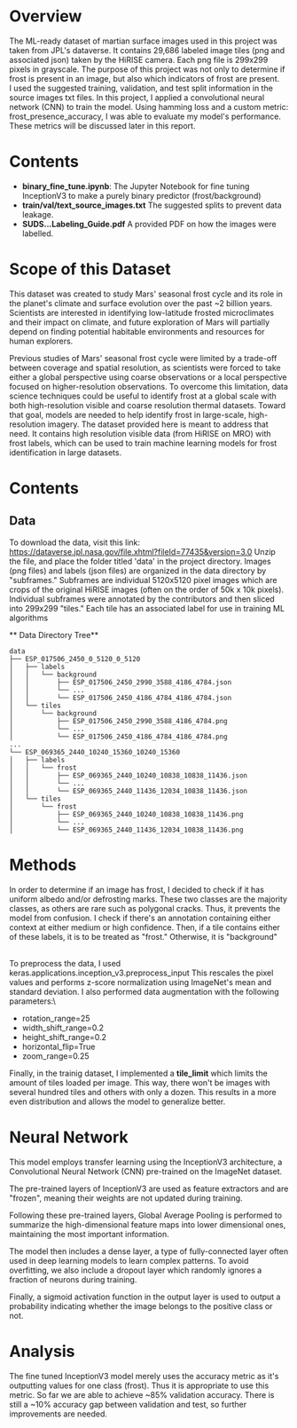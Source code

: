 # Overview

The ML-ready dataset of martian surface images used in this project was
taken from JPL's dataverse. It contains 29,686 labeled image tiles (png
and associated json) taken by the HiRISE camera. Each png file is
299x299 pixels in grayscale. The purpose of this project was not only to
determine if frost is present in an image, but also which indicators of
frost are present.\
I used the suggested training, validation, and test split information in
the source images txt files. In this project, I applied a convolutional
neural network (CNN) to train the model. Using hamming loss and a custom
metric: frost_presence_accuracy, I was able to evaluate my model's
performance. These metrics will be discussed later in this report.

# Contents
- **binary_fine_tune.ipynb**: The Jupyter Notebook for fine tuning InceptionV3 to make a purely binary predictor (frost/background)
- **train/val/text_source_images.txt** The suggested splits to prevent data leakage.
- **SUDS...Labeling_Guide.pdf** A provided PDF on how the images were labelled.

# Scope of this Dataset

This dataset was created to study Mars' seasonal frost cycle and its role in the planet's climate and surface evolution over the past ~2 billion years. Scientists are interested in identifying low-latitude frosted microclimates and their impact on climate, and future exploration of Mars will partially depend on finding potential habitable environments and resources for human explorers.

Previous studies of Mars' seasonal frost cycle were limited by a trade-off between coverage and spatial resolution, as scientists were forced to take either a global perspective using coarse observations or a local perspective focused on higher-resolution observations. To overcome this limitation, data science techniques could be useful to identify frost at a global scale with both high-resolution visible and coarse resolution thermal datasets. Toward that goal, models are needed to help identify frost in large-scale, high-resolution imagery. The dataset provided here is meant to address that need. It contains high resolution visible data (from HiRISE on MRO) with frost labels, which can be used to train machine learning models for frost identification in large datasets.

# Contents

## Data
To download the data, visit this link: https://dataverse.jpl.nasa.gov/file.xhtml?fileId=77435&version=3.0
Unzip the file, and place the folder titled 'data' in the project directory.
Images (png files) and labels (json files) are organized in the data directory by "subframes." Subframes are individual 5120x5120 pixel images which are crops of the original HiRISE images (often on the order of 50k x 10k pixels). Individual subframes were annotated by the contributors and then sliced into 299x299 "tiles." Each tile has an associated label for use in training ML algorithms

** Data Directory Tree**
```
data
├── ESP_017506_2450_0_5120_0_5120
│   ├── labels
│   │   └── background
│   │       ├── ESP_017506_2450_2990_3588_4186_4784.json
│   │       └── ...
│   │       └── ESP_017506_2450_4186_4784_4186_4784.json
│   └── tiles
│       └── background
│           ├── ESP_017506_2450_2990_3588_4186_4784.png
│           └── ...
│           └── ESP_017506_2450_4186_4784_4186_4784.png
...
└── ESP_069365_2440_10240_15360_10240_15360
│   ├── labels
│   │   └── frost
│   │       ├── ESP_069365_2440_10240_10838_10838_11436.json
│   │       └── ...
│   │       └── ESP_069365_2440_11436_12034_10838_11436.json
│   └── tiles
│       └── frost
│           ├── ESP_069365_2440_10240_10838_10838_11436.png
│           └── ...
│           └── ESP_069365_2440_11436_12034_10838_11436.png
```

# Methods

In order to determine if an image has frost, I decided to check if it has uniform albedo
and/or defrosting marks. These two classes are the majority classes, as others are rare
such as polygonal cracks. Thus, it prevents the model from confusion. I check if there's an annotation
containing either context at either medium or high confidence. Then, if a tile contains either of these
labels, it is to be treated as "frost." Otherwise, it is "background"

\
To preprocess the data, I used keras.applications.inception_v3.preprocess_input
This rescales the pixel values and performs z-score normalization using ImageNet's
mean and standard deviation. I also performed data augmentation with the
following parameters:\

- rotation_range=25
- width_shift_range=0.2
- height_shift_range=0.2
- horizontal_flip=True
- zoom_range=0.25

Finally, in the trainig dataset, I implemented a **tile_limit** which limits the amount of tiles loaded per image.
This way, there won't be images with several hundred tiles and others with only a dozen. This results
in a more even distribution and allows the model to generalize better.

# Neural Network

This model employs transfer learning using the InceptionV3 architecture, a Convolutional Neural Network (CNN) pre-trained on the ImageNet dataset.

The pre-trained layers of InceptionV3 are used as feature extractors and are "frozen", meaning their weights are not updated during training.

Following these pre-trained layers, Global Average Pooling is performed to summarize the high-dimensional feature maps into lower dimensional ones, maintaining the most important information.

The model then includes a dense layer, a type of fully-connected layer often used in deep learning models to learn complex patterns. To avoid overfitting, we also include a dropout layer which randomly ignores a fraction of neurons during training.

Finally, a sigmoid activation function in the output layer is used to output a probability indicating whether the image belongs to the positive class or not.

# Analysis

The fine tuned InceptionV3 model merely uses the accuracy metric as it's
outputting values for one class (frost). Thus it is appropriate to use
this metric. So far we are able to achieve ~85% validation accuracy.
There is still a ~10% accuracy gap between validation and test, so further
improvements are needed.